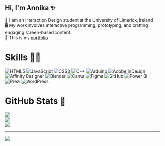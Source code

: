## Hi, I'm Annika ✨

🧠 I am an Interaction Design student at the University of Limerick, Ireland <br>
🖥️ My work involves interactive programming, prototyping, and crafting engaging screen-based content <br>
💫 This is my [portfolio](https://annikajun.github.io/portfolio) <br>

# Skills 👩‍💻
![HTML5](https://img.shields.io/badge/html5-%23E34F26.svg?style=for-the-badge&logo=html5&logoColor=white) 
![JavaScript](https://img.shields.io/badge/javascript-%23323330.svg?style=for-the-badge&logo=javascript&logoColor=%23F7DF1E) 
![CSS3](https://img.shields.io/badge/css3-%231572B6.svg?style=for-the-badge&logo=css3&logoColor=white) 
![C++](https://img.shields.io/badge/c++-%2300599C.svg?style=for-the-badge&logo=c%2B%2B&logoColor=white) 
![Arduino](https://img.shields.io/badge/-Arduino-00979D?style=for-the-badge&logo=Arduino&logoColor=white) 
![Adobe InDesign](https://img.shields.io/badge/Adobe%20InDesign-49021F?style=for-the-badge&logo=adobeindesign&logoColor=FF3366) 
![Affinity Designer](https://img.shields.io/badge/affinity%20desginer-%231B72BE.svg?style=for-the-badge&logo=affinity-designer&logoColor=white) 
![Blender](https://img.shields.io/badge/blender-%23F5792A.svg?style=for-the-badge&logo=blender&logoColor=white) 
![Canva](https://img.shields.io/badge/Canva-%2300C4CC.svg?style=for-the-badge&logo=Canva&logoColor=white) 
![Figma](https://img.shields.io/badge/figma-%23F24E1E.svg?style=for-the-badge&logo=figma&logoColor=white) 
![GitHub](https://img.shields.io/badge/github-%23121011.svg?style=for-the-badge&logo=github&logoColor=white) 
![Power Bi](https://img.shields.io/badge/power_bi-F2C811?style=for-the-badge&logo=powerbi&logoColor=black) 
![Prezi](https://img.shields.io/badge/Prezi-%23000000.svg?style=for-the-badge&logo=Prezi&logoColor=white) 
![WordPress](https://img.shields.io/badge/WordPress-%23117AC9.svg?style=for-the-badge&logo=WordPress&logoColor=white) 
# GitHub Stats 🌱​
![](https://github-readme-stats.vercel.app/api?username=annikajun&theme=dark&hide_border=false&include_all_commits=false&count_private=false)<br/>
![](https://nirzak-streak-stats.vercel.app/?user=annikajun&theme=dark&hide_border=false)<br/>
![](https://github-readme-stats.vercel.app/api/top-langs/?username=annikajun&theme=dark&hide_border=false&include_all_commits=false&count_private=false&layout=compact)

---
[![](https://visitcount.itsvg.in/api?id=annikajun&icon=0&color=0)](https://visitcount.itsvg.in)

<!-- Proudly created with GPRM ( https://gprm.itsvg.in ) -->
